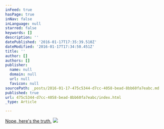 ```yaml
---
inFeed: true
hasPage: true
inNav: false
inLanguage: null
starred: false
keywords: []
description: ''
datePublished: '2016-01-17T17:35:39.510Z'
dateModified: '2016-01-17T17:34:50.451Z'
title: ''
author: []
authors: []
publisher:
  name: null
  domain: null
  url: null
  favicon: null
sourcePath: _posts/2016-01-17-475c5344-d7cc-4058-bead-8bb60fa7eabc.md
published: true
url: 475c5344-d7cc-4058-bead-8bb60fa7eabc/index.html
_type: Article

---
```

[Nope, here's the truth.][0]
![](https://the-grid-user-content.s3-us-west-2.amazonaws.com/dcedcd33-f871-4e32-851b-f74b654141a1.jpg)

[0]: null